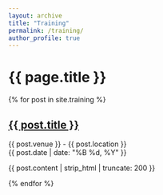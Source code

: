 ```yaml
---
layout: archive
title: "Training"
permalink: /training/
author_profile: true
---
```

<h1>{{ page.title }}</h1>
{% for post in site.training %}
  <div class="archive__item">
    <h2 class="archive__item-title">
      <a href="{{ post.url }}">{{ post.title }}</a>
    </h2>
    <p class="archive__item-excerpt">
      {{ post.venue }} - {{ post.location }}<br>
      {{ post.date | date: "%B %d, %Y" }}
    </p>
    <p>{{ post.content | strip_html | truncate: 200 }}</p>
  </div>
{% endfor %}

